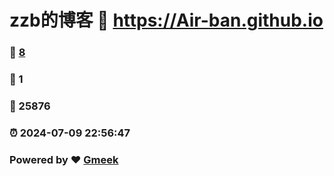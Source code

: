 # zzb的博客 :link: https://Air-ban.github.io 
### :page_facing_up: [8](https://Air-ban.github.io/tag.html) 
### :speech_balloon: 1 
### :hibiscus: 25876 
### :alarm_clock: 2024-07-09 22:56:47 
### Powered by :heart: [Gmeek](https://github.com/Meekdai/Gmeek)
